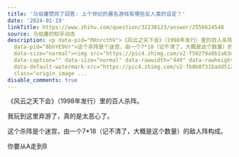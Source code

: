 ```yaml
---
title: '马伯庸赞同了回答: 上个世纪的著名游戏有哪些反人类的设定？'
date: '2024-01-19'
linkTitle: https://www.zhihu.com/question/32238123/answer/2556624548
source: 马伯庸的知乎动态
description: <p data-pid="MXnrcthV">《风云之天下会》（1998年发行）里的百人杀阵。</p><p data-pid="dO97_Krh">我玩到这里弃游了，真的是太恶心了。</p><p
  data-pid="8bhYE9Vr">这个杀阵是个迷宫，由一个7*18（记不清了，大概是这个数量）的敌人阵构成。</p><p data-pid="rufGTWhL">你要从A走到B</p><figure
  data-size="normal"><img src="https://pic4.zhimg.com/v2-f50279a8b1a63dea4aa7e0149fe4f04f_1440w.jpg"
  data-caption="" data-size="normal" data-rawwidth="449" data-rawheight="529" data-original-token="v2-f50279a8b1a63dea4aa7e0149fe4f04f"
  data-default-watermark-src="https://pic4.zhimg.com/v2-fb0b0f31badd5123305127963d130f3b_b.jpg"
  class="origin_image ...
disable_comments: true
---
```

<p data-pid="MXnrcthV">《风云之天下会》（1998年发行）里的百人杀阵。</p><p data-pid="dO97_Krh">我玩到这里弃游了，真的是太恶心了。</p><p data-pid="8bhYE9Vr">这个杀阵是个迷宫，由一个7*18（记不清了，大概是这个数量）的敌人阵构成。</p><p data-pid="rufGTWhL">你要从A走到B</p><figure data-size="normal"><img src="https://pic4.zhimg.com/v2-f50279a8b1a63dea4aa7e0149fe4f04f_1440w.jpg" data-caption="" data-size="normal" data-rawwidth="449" data-rawheight="529" data-original-token="v2-f50279a8b1a63dea4aa7e0149fe4f04f" data-default-watermark-src="https://pic4.zhimg.com/v2-fb0b0f31badd5123305127963d130f3b_b.jpg" class="origin_image ...